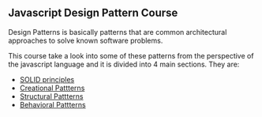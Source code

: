 ## Javascript Design Pattern Course

Design Patterns is basically patterns that are common architectural approaches to solve known software problems. 

This course take a look into some of these patterns from the perspective of the javascript language and it is divided into 4 main sections. They are:

- [SOLID principles]()
- [Creational Pattterns]()
- [Structural Pattterns]()
- [Behavioral Pattterns]()